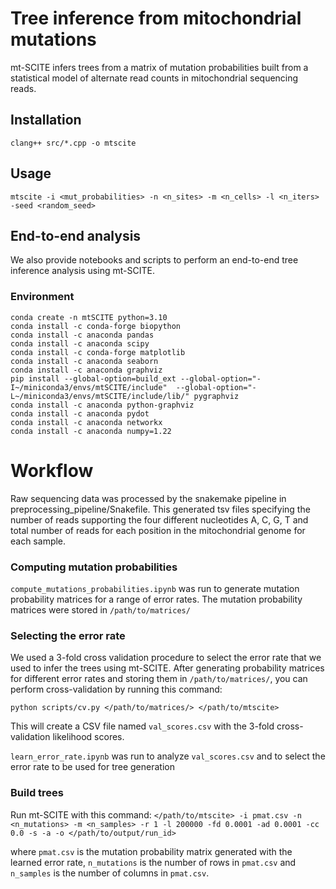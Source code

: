 # Tree inference from mitochondrial mutations
mt-SCITE infers trees from a matrix of mutation probabilities built from a statistical model of alternate read counts in mitochondrial sequencing reads.

## Installation
```
clang++ src/*.cpp -o mtscite
```

## Usage
```
mtscite -i <mut_probabilities> -n <n_sites> -m <n_cells> -l <n_iters> -seed <random_seed>
```

## End-to-end analysis
We also provide notebooks and scripts to perform an end-to-end tree inference analysis using mt-SCITE.

### Environment
```
conda create -n mtSCITE python=3.10
conda install -c conda-forge biopython
conda install -c anaconda pandas
conda install -c anaconda scipy
conda install -c conda-forge matplotlib
conda install -c anaconda seaborn
conda install -c anaconda graphviz
pip install --global-option=build_ext --global-option="-I~/miniconda3/envs/mtSCITE/include"  --global-option="-L~/miniconda3/envs/mtSCITE/include/lib/" pygraphviz
conda install -c anaconda python-graphviz
conda install -c anaconda pydot
conda install -c anaconda networkx
conda install -c anaconda numpy=1.22
```

# Workflow

Raw sequencing data was processed by the snakemake pipeline in preprocessing_pipeline/Snakefile.
This generated tsv files specifying the number of reads supporting the four different nucleotides A, C, G, T and total number of reads for each position in the mitochondrial genome for each sample.

### Computing mutation probabilities

`compute_mutations_probabilities.ipynb` was run to generate mutation probability matrices for a range of error rates. The mutation probability matrices were stored in `/path/to/matrices/`


### Selecting the error rate
We used a 3-fold cross validation procedure to select the error rate that we used to infer the trees using mt-SCITE. After generating probability matrices for different error rates and storing them in `/path/to/matrices/`, you can perform cross-validation by running this command: 
```
python scripts/cv.py </path/to/matrices/> </path/to/mtscite>
```
This will create a CSV file named `val_scores.csv` with the 3-fold cross-validation likelihood scores. 

`learn_error_rate.ipynb` was run to analyze `val_scores.csv` and to select the error rate to be used for tree generation

### Build trees

Run mt-SCITE with this command:
`</path/to/mtscite> -i pmat.csv -n <n_mutations> -m <n_samples> -r 1 -l 200000 -fd 0.0001 -ad 0.0001 -cc 0.0 -s -a -o </path/to/output/run_id>`

where 
`pmat.csv` is the mutation probability matrix generated with the learned error rate, `n_mutations` is the number of rows in `pmat.csv` and `n_samples` is the number of columns in `pmat.csv`.

